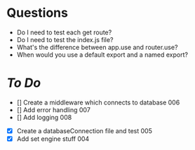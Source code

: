 # Questions

- Do I need to test each get route?
- Do I need to test the index.js file?
- What's the difference between app.use and router.use?
- When would you use a default export and a named export?

# _To Do_

- [] Create a middleware which connects to database 006
- [] Add error handling 007
- [] Add logging 008

- [x] Create a databaseConnection file and test 005
- [x] Add set engine stuff 004
